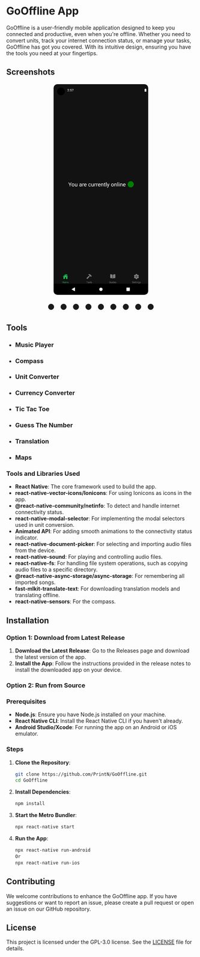 # GoOffline App
GoOffline is a user-friendly mobile application designed to keep you connected and productive, even when you're offline. Whether you need to convert units, track your internet connection status, or manage your tasks, GoOffline has got you covered. With its intuitive design, ensuring you have the tools you need at your fingertips.

## Screenshots
<style>
  .carousel {
    display: flex;
    justify-content: center; /* Centers the carousel */
    overflow: hidden;
    width: 100%;
    max-width: 600px; /* Set a max-width for your carousel */
    margin: 20px auto;
  }

  .carousel-inner {
    display: flex;
    transition: transform 0.5s ease-in-out;
    width: 100%;
  }

  .carousel-item {
    display: flex;
    justify-content: center; /* Centers images within each item */
    align-items: center; /* Centers images vertically */
    min-width: 100%;
    transition: opacity 0.5s ease;
  }

  input[type="radio"] {
    display: none;
  }

  /* Carousel navigation */
  .carousel-nav {
    text-align: center;
    margin-top: 10px;
  }

  .carousel-nav label {
    cursor: pointer;
    font-size: 1.5em;
    margin: 0 5px;
  }

  /* Image transition */
  #carousel-item-1:checked ~ .carousel-inner {
    transform: translateX(0%);
  }

  #carousel-item-2:checked ~ .carousel-inner {
    transform: translateX(-100%);
  }

  #carousel-item-3:checked ~ .carousel-inner {
    transform: translateX(-200%);
  }

  #carousel-item-4:checked ~ .carousel-inner {
    transform: translateX(-300%);
  }

  #carousel-item-5:checked ~ .carousel-inner {
    transform: translateX(-400%);
  }

  #carousel-item-6:checked ~ .carousel-inner {
    transform: translateX(-500%);
  }

  #carousel-item-7:checked ~ .carousel-inner {
    transform: translateX(-600%);
  }

  #carousel-item-8:checked ~ .carousel-inner {
    transform: translateX(-700%);
  }

  #carousel-item-9:checked ~ .carousel-inner {
    transform: translateX(-800%);
  }

  /* Optional: make carousel images responsive */
  .carousel-inner img {
    width: 50%;
    max-width: 90%; /* Limits the width of the image */
    height: auto;
    border-radius: 10px;
  }
</style>

<div class="carousel">
  <!-- Carousel Items -->
  <input type="radio" id="carousel-item-1" name="carousel" checked>
  <input type="radio" id="carousel-item-2" name="carousel">
  <input type="radio" id="carousel-item-3" name="carousel">
  <input type="radio" id="carousel-item-4" name="carousel">
  <input type="radio" id="carousel-item-5" name="carousel">
  <input type="radio" id="carousel-item-6" name="carousel">
  <input type="radio" id="carousel-item-7" name="carousel">
  <input type="radio" id="carousel-item-8" name="carousel">
  <input type="radio" id="carousel-item-9" name="carousel">
  <div class="carousel-inner">
    <div class="carousel-item">
      <img src="screenshots/HomeScreen.png" alt="Home Screen">
    </div>
    <div class="carousel-item">
      <img src="screenshots/ToolsScreen.png" alt="Tools Screen">
    </div>
    <div class="carousel-item">
      <img src="screenshots/GuidesScreen.png" alt="Guides Screen">
    </div>
    <div class="carousel-item">
      <img src="screenshots/SettingsScreen.png" alt="Settings Screen">
    </div>
    <div class="carousel-item">
      <img src="screenshots/Music.png" alt="Music">
    </div>
    <div class="carousel-item">
      <img src="screenshots/CurrencyConverter.png" alt="Currency Converter">
    </div>
    <div class="carousel-item">
      <img src="screenshots/TicTacToe.png" alt="Tic Tac Toe">
    </div>
    <div class="carousel-item">
      <img src="screenshots/Translation.png" alt="Translation">
    </div>
    <div class="carousel-item">
      <img src="screenshots/HowToBuildAShelter.png" alt="How To Build A Shelter">
    </div>
  </div>
</div>

<!-- Carousel Navigation -->
<div class="carousel-nav">
  <label for="carousel-item-1">●</label>
  <label for="carousel-item-2">●</label>
  <label for="carousel-item-3">●</label>
  <label for="carousel-item-4">●</label>
  <label for="carousel-item-5">●</label>
  <label for="carousel-item-6">●</label>
  <label for="carousel-item-7">●</label>
  <label for="carousel-item-8">●</label>
  <label for="carousel-item-9">●</label>
</div>

## Tools

- ### Music Player
- ### Compass
- ### Unit Converter
- ### Currency Converter
- ### Tic Tac Toe
- ### Guess The Number
- ### Translation
- ### Maps

### Tools and Libraries Used
- **React Native**: The core framework used to build the app.
- **react-native-vector-icons/Ionicons**: For using Ionicons as icons in the app.
- **@react-native-community/netinfo**: To detect and handle internet connectivity status.
- **react-native-modal-selector**: For implementing the modal selectors used in unit conversion.
- **Animated API**: For adding smooth animations to the connectivity status indicator.
- **react-native-document-picker**: For selecting and importing audio files from the device.
- **react-native-sound**: For playing and controlling audio files.
- **react-native-fs**: For handling file system operations, such as copying audio files to a specific directory.
- **@react-native-async-storage/async-storage**: For remembering all imported songs.
- **fast-mlkit-translate-text**: For downloading translation models and translating offline.
- **react-native-sensors**: For the compass.

## Installation
### Option 1: Download from Latest Release
1. **Download the Latest Release**: Go to the Releases page and download the latest version of the app.
2. **Install the App**: Follow the instructions provided in the release notes to install the downloaded app on your device.

### Option 2: Run from Source
### Prerequisites
- **Node.js**: Ensure you have Node.js installed on your machine.
- **React Native CLI**: Install the React Native CLI if you haven't already.
- **Android Studio/Xcode**: For running the app on an Android or iOS emulator.

### Steps
1. **Clone the Repository**:
   ```bash
   git clone https://github.com/PrintN/GoOffline.git
   cd GoOffline
2. **Install Dependencies**:
   ```bash
   npm install
3. **Start the Metro Bundler**:
   ```bash
   npx react-native start
4. **Run the App**:
   ```bash
   npx react-native run-android
   Or
   npx react-native run-ios
## Contributing
We welcome contributions to enhance the GoOffline app. If you have suggestions or want to report an issue, please create a pull request or open an issue on our GitHub repository.

## License
This project is licensed under the GPL-3.0 license. See the [LICENSE](LICENSE) file for details.
